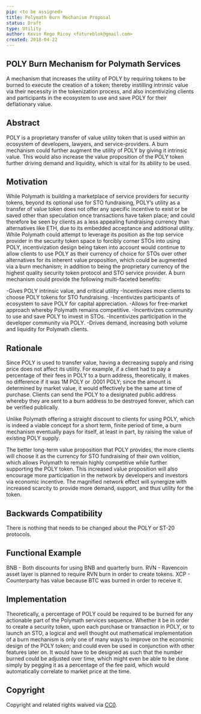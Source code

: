 ```yaml
---
pip: <to be assigned>
title: Polymath Burn Mechanism Proposal
status: Draft
type: Utility
author: Kevin Rego Ricoy <futureblok@gmail.com>
created: 2018-04-22
---
```



## POLY Burn Mechanism for Polymath Services
A mechanism that increases the utility of POLY by requiring tokens to be burned to execute the creation of a token; thereby instilling intrinsic value via their necessity in the tokenization process, and also incentivizing clients and participants in the ecosystem to use and save POLY for their deflationary value. 

## Abstract
POLY is a proprietary transfer of value utility token that is used within an ecosystem of developers, lawyers, and service-providers. A burn mechanism could further augment the utility of POLY by giving it intrinsic value. This would also increase the value proposition of the POLY token further driving demand and liquidity, which is vital for its ability to be used.

## Motivation
While Polymath is building a marketplace of service providers for security tokens, beyond its optional use for STO fundraising, POLY’s utility as a transfer of value token does not offer any specific incentive to exist or be saved other than speculation once transactions have taken place; and could therefore be seen by clients as a less appealing fundraising currency than alternatives like ETH, due to its embedded acceptance and additional utility. While Polymath could attempt to leverage its position as the top service provider in the security token space to forcibly corner STOs into using POLY, incentivization design being taken into account would continue to allow clients to use POLY as their currency of choice for STOs over other alternatives for its inherent value proposition, which could be augmented via a burn mechanism; in addition to being the proprietary currency of the highest quality security token protocol and STO service provider. A burn mechanism could provide the following multi-faceted benefits:

-Gives POLY intrinsic value, and critical utility
-Incentivizes more clients to choose POLY tokens for STO fundraising.
-Incentivizes participants of ecosystem to save POLY for capital appreciation.
-Allows for free-market approach whereby Polymath remains competitive.
-Incentivizes community to use and save POLY to invest in STOs. 
-Incentivizes participation in the developer community via POLY.
-Drives demand, increasing both volume and liquidity for Polymath clients.

## Rationale
Since POLY is used to transfer value, having a decreasing supply and rising price does not affect its utility. For example, if a client had to pay a percentage of their fees in POLY to a burn address, theoretically, it makes no difference if it was 1M POLY or .0001 POLY; since the amount is determined by market value, it would effectively be the same at time of purchase. Clients can send the POLY to a designated public address whereby they are sent to a burn address to be destroyed forever, which can be verified publically. 

Unlike Polymath offering a straight discount to clients for using POLY, which is indeed a viable concept for a short term, finite period of time, a burn mechanism eventually pays for itself, at least in part, by raising the value of existing POLY supply.

The better long-term value proposition that POLY provides, the more clients will choose it as the currency for STO fundraising of their own volition, which allows Polymath to remain highly competitive while further supporting the POLY token. This increased value proposition will also encourage more participation in the network by developers and investors via economic incentive. The magnified network effect will synergize with increased scarcity to provide more demand, support, and thus utility for the token.

## Backwards Compatibility
There is nothing that needs to be changed about the POLY or ST-20 protocols. 

## Functional Example
BNB - Both discounts for using BNB and quarterly burn.
RVN - Ravencoin asset layer is planned to require RVN burn in order to create tokens.
XCP - Counterparty has value because BTC was burned in order to receive it.

## Implementation

Theoretically, a percentage of POLY could be required to be burned for any actionable part of the Polymath services sequence. Whether it be in order to create a security token, upon each purchase or transaction in POLY, or to launch an STO, a logical and well thought out mathematical implementation of a burn mechanism is only one of many ways to improve on the economic design of the POLY token; and could even be used in conjunction with other features later on. It would have to be designed as such that the number burned could be adjusted over time, which might even be able to be done simply by pegging it as a percentage of the fee paid, which would automatically correlate to market price at the time.


## Copyright
Copyright and related rights waived via [CC0](https://creativecommons.org/publicdomain/zero/1.0/).

